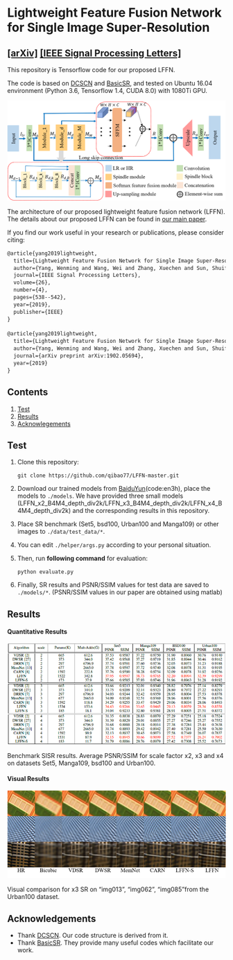# Lightweight Feature Fusion Network for Single Image Super-Resolution
[[arXiv]](https://arxiv.org/abs/1902.05694) [[IEEE Signal Processing Letters]](https://ieeexplore.ieee.org/abstract/document/8600373)
-------------
This repository is Tensorflow code for our proposed LFFN.

The code is based on [DCSCN](https://github.com/jiny2001/dcscn-super-resolution) and [BasicSR](https://github.com/xinntao/BasicSR), and tested on Ubuntu 16.04 environment (Python 3.6, Tensorflow 1.4, CUDA 8.0) with 1080Ti GPU.

![](figs/Framework.png)

The architecture of our proposed lightweight feature fusion network (LFFN). The details about our proposed LFFN can be found in [our main paper](https://ieeexplore.ieee.org/abstract/document/8600373).

If you find our work useful in your research or publications, please consider citing:

```latex
@article{yang2019lightweight,
  title={Lightweight Feature Fusion Network for Single Image Super-Resolution},
  author={Yang, Wenming and Wang, Wei and Zhang, Xuechen and Sun, Shuifa and Liao, Qingmin},
  journal={IEEE Signal Processing Letters},
  volume={26},
  number={4},
  pages={538--542},
  year={2019},
  publisher={IEEE}
}

@article{yang2019lightweight,
  title={Lightweight Feature Fusion Network for Single Image Super-Resolution},
  author={Yang, Wenming and Wang, Wei and Zhang, Xuechen and Sun, Shuifa and Liao, Qingmin},
  journal={arXiv preprint arXiv:1902.05694},
  year={2019}
}
```

## Contents
1. [Test](#test)
2. [Results](#results)
3. [Acknowlegements](#acknowledgements)

## Test

1. Clone this repository:

   ```shell
   git clone https://github.com/qibao77/LFFN-master.git
   ```

2. Download our trained models from [BaiduYun](https://pan.baidu.com/s/13QxG0S4ErCvY81q2x6io5A)(code:en3h), place the models to `./models`. We have provided three small models (LFFN_x2_B4M4_depth_div2k/LFFN_x3_B4M4_depth_div2k/LFFN_x4_B4M4_depth_div2k) and the corresponding results in this repository.

3. Place SR benchmark (Set5, bsd100, Urban100 and Manga109) or other images to `./data/test_data/*`.

4. You can edit `./helper/args.py` according to your personal situation.

5. Then, run **following command** for evaluation:
   ```shell
   python evaluate.py
   ```

6. Finally, SR results and PSNR/SSIM values for test data are saved to `./models/*`. (PSNR/SSIM values in our paper are obtained using matlab)

## Results

#### Quantitative Results

![](figs/benchmark.png)

Benchmark SISR results. Average PSNR/SSIM for scale factor x2, x3 and x4 on datasets Set5, Manga109, bsd100 and Urban100.

#### Visual Results

![](figs/visual_compare.png)

Visual comparison for x3 SR on “img013”, “img062”, “img085”from the Urban100 dataset.

## Acknowledgements

- Thank [DCSCN](https://github.com/jiny2001/dcscn-super-resolution). Our code structure is derived from it. 
- Thank [BasicSR](https://github.com/xinntao/BasicSR). They provide many useful codes which facilitate our work.
